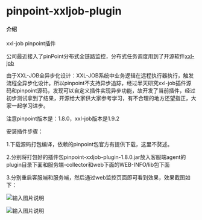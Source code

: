 # pinpoint-xxljob-plugin

#### 介绍

xxl-job pinpoint插件

公司最近接入了pinPoint分布式全链路监控，分布式任务调度用到了开源软件[xxl-job](https://gitee.com/xuxueli0323/xxl-job)

由于XXL-JOB全异步化设计：XXL-JOB系统中业务逻辑在远程执行器执行，触发流程全异步化设计。所以pinpoint不支持异步追踪，经过半天研究xxl-job插件源码和pinpoint源码，发现可以自定义插件实现异步功能，故开发了当前插件，经过初步测试拿到了结果，开源给大家供大家参考学习，有不合理的地方还望指正，大家一起学习进步。

注意pinpoint版本是：1.8.0，xxl-job版本是1.9.2

安装插件步骤：

1.下载源码打包编译，依赖的pinpoint包官方有提供下载，这里不赘述。

2.分别将打包好的插件包pinpoint-xxljob-plugin-1.8.0.jar放入客服端agent的plugin目录下面和服务端-collector和web下面的WEB-INFO/lib包下面

3.分别重启客服端和服务端，然后通过web监控页面即可看到效果，效果截图如下：


![输入图片说明](https://images.gitee.com/uploads/images/2019/0517/190227_d6870fb3_1274748.png "360截图18830822897670.png")

![输入图片说明](https://images.gitee.com/uploads/images/2019/0517/191002_9775c568_1274748.png "360截图18141219425675.png")
